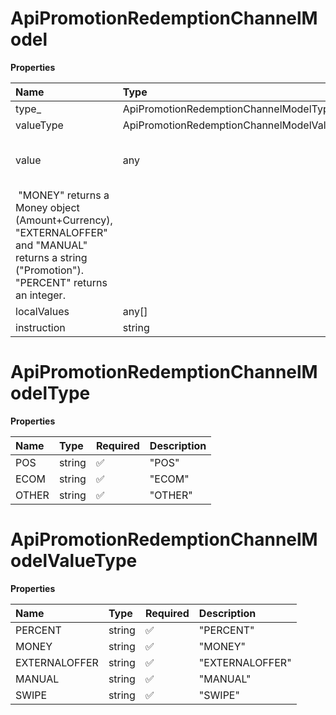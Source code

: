 # ApiPromotionRedemptionChannelModel

**Properties**

| Name                                                                                                                                               | Type                                        | Required | Description                                 |
| :------------------------------------------------------------------------------------------------------------------------------------------------- | :------------------------------------------ | :------- | :------------------------------------------ |
| type\_                                                                                                                                             | ApiPromotionRedemptionChannelModelType      | ❌       |                                             |
| valueType                                                                                                                                          | ApiPromotionRedemptionChannelModelValueType | ❌       |                                             |
| value                                                                                                                                              | any                                         | ❌       | The type of "Value" depends on "ValueType". |
| &nbsp;"MONEY" returns a Money object (Amount+Currency), "EXTERNALOFFER" and "MANUAL" returns a string ("Promotion"). "PERCENT" returns an integer. |
| localValues                                                                                                                                        | any[]                                       | ❌       |                                             |
| instruction                                                                                                                                        | string                                      | ❌       |                                             |

# ApiPromotionRedemptionChannelModelType

**Properties**

| Name  | Type   | Required | Description |
| :---- | :----- | :------- | :---------- |
| POS   | string | ✅       | "POS"       |
| ECOM  | string | ✅       | "ECOM"      |
| OTHER | string | ✅       | "OTHER"     |

# ApiPromotionRedemptionChannelModelValueType

**Properties**

| Name          | Type   | Required | Description     |
| :------------ | :----- | :------- | :-------------- |
| PERCENT       | string | ✅       | "PERCENT"       |
| MONEY         | string | ✅       | "MONEY"         |
| EXTERNALOFFER | string | ✅       | "EXTERNALOFFER" |
| MANUAL        | string | ✅       | "MANUAL"        |
| SWIPE         | string | ✅       | "SWIPE"         |

<!-- This file was generated by liblab | https://liblab.com/ -->
